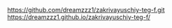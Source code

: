 https://github.com/dreamzzz1/zakrivayuschiy-teg-f.git
https://dreamzzz1.github.io/zakrivayuschiy-teg-f/